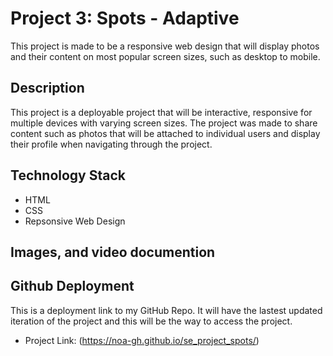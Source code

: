 # Project 3: Spots - Adaptive 

This project is made to be a responsive web design that will display photos and their content on most popular screen sizes, such as desktop to mobile. 

## Description

This project is a deployable project that will be interactive, responsive for multiple devices with varying screen sizes.
The project was made to share content such as photos that will be attached to individual users and display their profile when navigating through the project.

## Technology Stack

- HTML
- CSS
- Repsonsive Web Design

## Images, and video documention


## Github Deployment

This is a deployment link to my GitHub Repo.
It will have the lastest updated iteration of the project and this will be the way to access the project.

- Project Link: (https://noa-gh.github.io/se_project_spots/)
